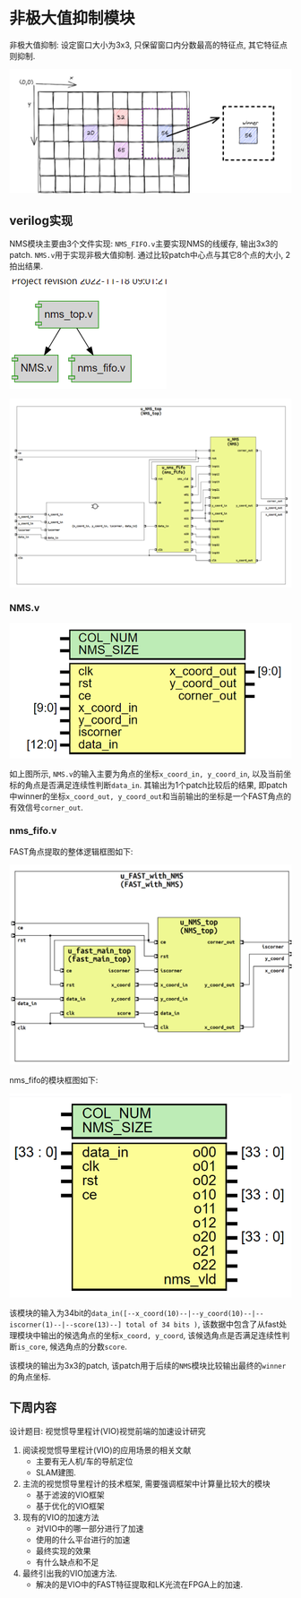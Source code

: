 # 非极大值抑制模块

非极大值抑制: 设定窗口大小为3x3, 只保留窗口内分数最高的特征点, 其它特征点则抑制.

![](../asset/2022-09-05-19-22-11.png)

## verilog实现

NMS模块主要由3个文件实现: `NMS_FIFO.v`主要实现NMS的线缓存, 输出3x3的patch. `NMS.v`用于实现非极大值抑制. 通过比较patch中心点与其它8个点的大小, 2拍出结果.

![NMS文件结构](../asset/20221118090758.png)  

![NMS_top内部连接](../asset/20221118090909.png)  

### NMS.v

![](../asset/20221118085831.png)  

如上图所示, `NMS.v`的输入主要为角点的坐标`x_coord_in, y_coord_in`, 以及当前坐标的角点是否满足连续性判断`data_in`. 其输出为1个patch比较后的结果, 即patch中winner的坐标`x_coord_out, y_coord_out`和当前输出的坐标是一个FAST角点的有效信号`corner_out`.

### nms_fifo.v

FAST角点提取的整体逻辑框图如下:

![](../asset/20221118092815.png)  

nms_fifo的模块框图如下:

![](../asset/20221118092019.png)  

该模块的输入为34bit的`data_in([--x_coord(10)--|--y_coord(10)--|--iscorner(1)--|--score(13)--] total of 34 bits )`, 该数据中包含了从fast处理模块中输出的候选角点的坐标`x_coord, y_coord`, 该候选角点是否满足连续性判断`is_core`, 候选角点的分数`score`.

该模块的输出为3x3的patch, 该patch用于后续的`NMS`模块比较输出最终的`winner`的角点坐标.

## 下周内容

设计题目: 视觉惯导里程计(VIO)视觉前端的加速设计研究

1. 阅读视觉惯导里程计(VIO)的应用场景的相关文献
   * 主要有无人机/车的导航定位
   * SLAM建图.
2. 主流的视觉惯导里程计的技术框架, 需要强调框架中计算量比较大的模块
   * 基于滤波的VIO框架
   * 基于优化的VIO框架
3. 现有的VIO的加速方法
   * 对VIO中的哪一部分进行了加速
   * 使用的什么平台进行的加速
   * 最终实现的效果
   * 有什么缺点和不足
4. 最终引出我的VIO加速方法.
   * 解决的是VIO中的FAST特征提取和LK光流在FPGA上的加速.

